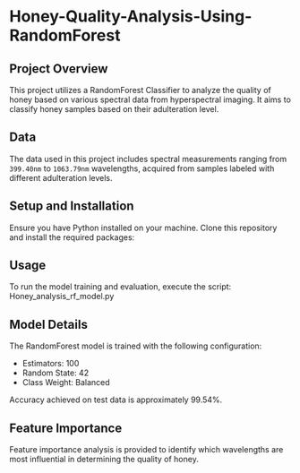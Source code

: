 # Honey-Quality-Analysis-Using-RandomForest
## Project Overview
This project utilizes a RandomForest Classifier to analyze the quality of honey based on various spectral data from hyperspectral imaging. It aims to classify honey samples based on their adulteration level.

## Data
The data used in this project includes spectral measurements ranging from `399.40nm` to `1063.79nm` wavelengths, acquired from samples labeled with different adulteration levels.

## Setup and Installation
Ensure you have Python installed on your machine. Clone this repository and install the required packages:

## Usage
To run the model training and evaluation, execute the script:
Honey_analysis_rf_model.py

## Model Details
The RandomForest model is trained with the following configuration:
- Estimators: 100
- Random State: 42
- Class Weight: Balanced

Accuracy achieved on test data is approximately 99.54%.

## Feature Importance
Feature importance analysis is provided to identify which wavelengths are most influential in determining the quality of honey.

